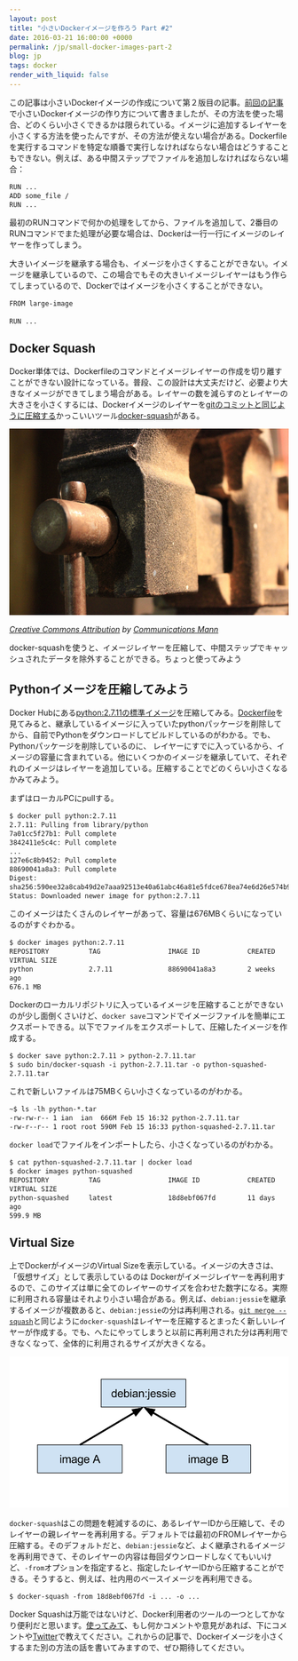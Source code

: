 ```yaml
---
layout: post
title: "小さいDockerイメージを作ろう Part #2"
date: 2016-03-21 16:00:00 +0000
permalink: /jp/small-docker-images-part-2
blog: jp
tags: docker
render_with_liquid: false
---
```


この記事は小さいDockerイメージの作成について第２版目の記事。[前回の記事](/jp/small-docker-images)で小さいDockerイメージの作り方について書きましたが、その方法を使った場合、どのくらい小さくできるかは限られている。イメージに追加するレイヤーを小さくする方法を使ったんですが、その方法が使えない場合がある。Dockerfileを実行するコマンドを特定な順番で実行しなければならない場合はどうすることもできない。例えば、ある中間ステップでファイルを追加しなければならない場合：

```docker
RUN ...
ADD some_file /
RUN ...
```

最初のRUNコマンドで何かの処理をしてから、ファイルを追加して、2番目のRUNコマンドでまた処理が必要な場合は、Dockerは一行一行にイメージのレイヤーを作ってしまう。

大きいイメージを継承する場合も、イメージを小さくすることができない。イメージを継承しているので、この場合でもその大きいイメージレイヤーはもう作らてしまっているので、Dockerではイメージを小さくすることができない。

```docker
FROM large-image

RUN ...
```

## Docker Squash

Docker単体では、Dockerfileのコマンドとイメージレイヤーの作成を切り離すことができない設計になっている。普段、この設計は大丈夫だけど、必要より大きなイメージができてしまう場合がある。レイヤーの数を減らすのとレイヤーの大きさを小さくするには、Dockerイメージのレイヤーを[gitのコミットと同じように圧縮する](http://www.backlog.jp/git-guide/stepup/stepup7_5.html)かっこいいツール[docker-squash](https://github.com/jwilder/docker-squash)がある。

![Vise](/assets/images/748/vise.jpg)

_[Creative Commons Attribution](https://creativecommons.org/licenses/by/2.0/) by [Communications Mann](https://www.flickr.com/photos/spenceannaaug18/7069654045/in/photolist-bLHPQZ-aF3qHd-aEq79z-8yQzQt-5jDvQ8-aEYmdF-aEx66j-5EZwFg-dSBZFb-2Ypqdi-5Uw2gF-3b1dmA-3aVF7M-dZF1V5-a55maH-6tXnaY-qAJkzw-bEVr7X-e4dngq-2ystn-eA1PU6-aFMxwn-9YReBh-4jkvuR-efUaTT-dZEXQU-dZFrq5-f4AToE-ngJPnE-7Hc1gx-bDaK7t-dnGexK-d9J17o-kwCjdU-snrBcV-dg7aAX-tTDMUC-7NFwDp-iYLYD7-tTMWt6-cYuZob-64Tpi-ekJEBJ-dvB96q-7NFwRR-8H7DAm-8H7DzL-747sy4-bLjCEX-bxpW8E)_

docker-squashを使うと、イメージレイヤーを圧縮して、中間ステップでキャッシュされたデータを除外することができる。ちょっと使ってみよう

## Pythonイメージを圧縮してみよう

Docker Hubにある[python:2.7.11の標準イメージ](https://hub.docker.com/_/python/)を圧縮してみる。[Dockerfile](https://github.com/docker-library/python/blob/master/2.7/Dockerfile)を見てみると、継承しているイメージに入っていたpythonパッケージを削除してから、自前でPythonをダウンロードしてビルドしているのがわかる。でも、Pythonパッケージを削除しているのに、
レイヤーにすでに入っているから、イメージの容量に含まれている。他にいくつかのイメージを継承していて、それぞれのイメージはレイヤーを追加している。圧縮することでどのくらい小さくなるかみてみよう。

まずはローカルPCにpullする。

```console
$ docker pull python:2.7.11
2.7.11: Pulling from library/python
7a01cc5f27b1: Pull complete
3842411e5c4c: Pull complete
...
127e6c8b9452: Pull complete
88690041a8a3: Pull complete
Digest: sha256:590ee32a8cab49d2e7aaa92513e40a61abc46a81e5fdce678ea74e6d26e574b9
Status: Downloaded newer image for python:2.7.11
```

このイメージはたくさんのレイヤーがあって、容量は676MBくらいになっているのがすぐわかる。

```console
$ docker images python:2.7.11
REPOSITORY          TAG                 IMAGE ID            CREATED
VIRTUAL SIZE
python              2.7.11              88690041a8a3        2 weeks ago
676.1 MB
```

Dockerのローカルリポジトリに入っているイメージを圧縮することができないのが少し面倒くさいけど、`docker save`コマンドでイメージファイルを簡単にエクスポートできる。以下でファイルをエクスポートして、圧縮したイメージを作成する。

```console
$ docker save python:2.7.11 > python-2.7.11.tar
$ sudo bin/docker-squash -i python-2.7.11.tar -o python-squashed-2.7.11.tar
```

これで新しいファイルは75MBくらい小さくなっているのがわかる。

```console
~$ ls -lh python-*.tar
-rw-rw-r-- 1 ian  ian  666M Feb 15 16:32 python-2.7.11.tar
-rw-r--r-- 1 root root 590M Feb 15 16:33 python-squashed-2.7.11.tar
```

`docker load`でファイルをインポートしたら、小さくなっているのがわかる。

```console
$ cat python-squashed-2.7.11.tar | docker load
$ docker images python-squashed
REPOSITORY          TAG                 IMAGE ID            CREATED
VIRTUAL SIZE
python-squashed     latest              18d8ebf067fd        11 days ago
599.9 MB
```

## Virtual Size

上でDockerがイメージのVirtual Sizeを表示している。イメージの大きさは、「仮想サイズ」として表示しているのは Dockerがイメージレイヤーを再利用するので、このサイズは単に全てのレイヤーのサイズを合わせた数字になる。実際に利用される容量はそれより小さい場合がある。例えば、`debian:jessie`を継承するイメージが複数あると、`debian:jessie`の分は再利用される。[`git merge --squash`](http://www.backlog.jp/git-guide/stepup/stepup7_7.html)と同じように`docker-squash`はレイヤーを圧縮するとまったく新しいレイヤーが作成する。でも、へたにやってしまうと以前に再利用された分は再利用できなくなって、全体的に利用されるサイズが大きくなる。

![Docker Images](/assets/images/749/images.svg)

`docker-squash`はこの問題を軽減するのに、あるレイヤーIDから圧縮して、そのレイヤーの親レイヤーを再利用する。デフォルトでは最初のFROMレイヤーから圧縮する。そのデフォルトだと、`debian:jessie`など、よく継承されるイメージを再利用できて、そのレイヤーの内容は毎回ダウンロードしなくてもいいけど、`-from`オプションを指定すると、指定したレイヤーIDから圧縮することができる。そうすると、例えば、社内用のベースイメージを再利用できる。

```console
$ docker-squash -from 18d8ebf067fd -i ... -o ...
```

Docker Squashは万能ではないけど、Docker利用者のツールの一つとしてかなり便利だと思います。[使ってみて](https://github.com/jwilder/docker-squash)、もし何かコメントや意見があれば、下にコメントや[Twitter](https://twitter.com/IanMLewis)で教えてください。これからの記事で、Dockerイメージを小さくするまた別の方法の話を書いてみますので、ぜひ期待してください。
